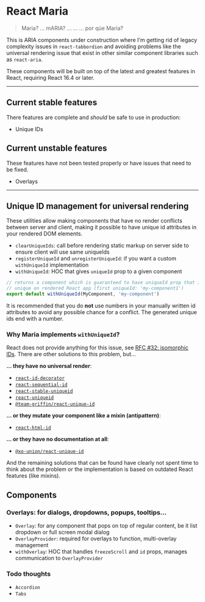 # React Maria
> Maria? &hellip; mARIA? &hellip; &hellip; &hellip; por qúe Maria?

This is ARIA components under construction where I'm getting rid of legacy complexity issues in `react-tabbordion` and
avoiding problems like the universal rendering issue that exist in other similar component libraries such as
`react-aria`.

These components will be built on top of the latest and greatest features in React, requiring React 16.4 or later.

----


## Current stable features

There features are complete and *should* be safe to use in production:

- Unique IDs


## Current unstable features

These features have not been tested properly or have issues that need to be fixed.

- Overlays

----


## Unique ID management for universal rendering

These utilities allow making components that have no render conflicts between server and client, making it possible to
have unique id attributes in your rendered DOM elements.

- `clearUniqueIds`: call before rendering static markup on server side to ensure client will use same uniqueIds
- `registerUniqueId` and `unregisterUniqueId`: if you want a custom `withUniqueId` implementation
- `withUniqueId`: HOC that gives `uniqueId` prop to a given component

```js
// returns a component which is guaranteed to have uniqueId prop that is truly
// unique on rendered React app (first uniqueId: 'my-component1')
export default withUniqueId(MyComponent, 'my-component')
```

It is recommended that you do **not** use numbers in your manually written id attributes to avoid any possible chance
for a conflict. The generated unique ids end with a number.

### Why Maria implements `withUniqueId`?

React does not provide anything for this issue, see [RFC #32: isomorphic IDs](https://github.com/reactjs/rfcs/pull/32).
There are other solutions to this problem, but...

**... they have no universal render**:

- [`react-id-decorator`](https://www.npmjs.com/package/react-id-decorator)
- [`react-sequential-id`](https://www.npmjs.com/package/react-sequential-id)
- [`react-stable-uniqueid`](https://www.npmjs.com/package/react-stable-uniqueid)
- [`react-uniqueid`](https://www.npmjs.com/package/react-uniqueid)
- [`@team-griffin/react-unique-id`](https://www.npmjs.com/package/@team-griffin/react-unique-id)

**... or they mutate your component like a mixin (antipattern)**:

- [`react-html-id`](https://www.npmjs.com/package/react-html-id)

**... or they have no documentation at all**:

- [`@xo-union/react-unique-id`](https://www.npmjs.com/package/@xo-union/react-unique-id)

And the remaining solutions that can be found have clearly not spent time to think about the problem or the
implementation is based on outdated React features (like mixins).


## Components

### Overlays: for dialogs, dropdowns, popups, tooltips...
- `Overlay`: for any component that pops on top of regular content, be it list dropdown or full screen modal dialog
- `OverlayProvider`: required for overlays to function, multi-overlay management
- `withOverlay`: HOC that handles `freezeScroll` and `id` props, manages communication to `OverlayProvider`

### Todo thoughts
- `Accordion`
- `Tabs`